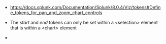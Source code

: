 - https://docs.splunk.com/Documentation/Splunk/8.0.4/Viz/tokens#Define_tokens_for_pan_and_zoom_chart_controls

- The $start$ and $end$ tokens can only be set within a \<selection> element that is within a \<chart> element
- 